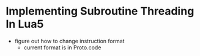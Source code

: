 # Implementing Subroutine Threading In Lua5

- figure out how to change instruction format
  - current format is in Proto.code
